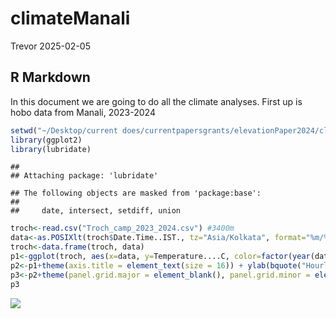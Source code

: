 climateManali
================
Trevor
2025-02-05

## R Markdown

In this document we are going to do all the climate analyses. First up
is hobo data from Manali, 2023-2024

``` r
setwd("~/Desktop/current does/currentpapersgrants/elevationPaper2024/climate/hobos20232024")
library(ggplot2)
library(lubridate)
```

    ## 
    ## Attaching package: 'lubridate'

    ## The following objects are masked from 'package:base':
    ## 
    ##     date, intersect, setdiff, union

``` r
troch<-read.csv("Troch_camp_2023_2024.csv") #3400m
data<-as.POSIXlt(troch$Date.Time..IST., tz="Asia/Kolkata", format="%m/%d/%Y %H:%M:%OS")
troch<-data.frame(troch, data)
p1<-ggplot(troch, aes(x=data, y=Temperature....C, color=factor(year(data)))) +  geom_line(show.legend = FALSE)+scale_color_manual(values=c("black", "black"))
p2<-p1+theme(axis.title = element_text(size = 16)) + ylab(bquote("Hourly temperature"^o*C))+ xlab("Date")
p3<-p2+theme(panel.grid.major = element_blank(), panel.grid.minor = element_blank(), panel.background = element_rect(fill="white"), axis.line = element_line(colour = "black"))
p3
```

![](climateM_files/figure-gfm/unnamed-chunk-1-1.png)<!-- -->
